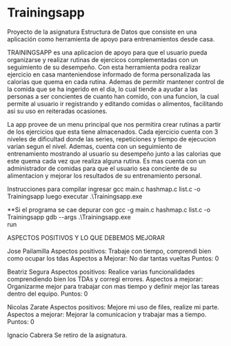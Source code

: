 # Trainingsapp
 Proyecto de la asignatura Estructura de Datos que consiste en una aplicación como herramienta de apoyo para entrenamientos desde casa.

TRAININGSAPP es una aplicacion de apoyo para que el usuario pueda organizarse y realizar rutinas de ejercicos complementadas con un seguimiento de su desempeño.
Con esta herramienta podra realizar ejercicio en casa manteniendose informado de forma personalizada las calorias que quema en cada rutina.
Ademas de permitir mantener control de la comida que se ha ingerido en el dia, lo cual tiende a ayudar a las personas a ser concientes de cuanto han comido, con una funcion, la cual permite al usuario ir registrando y editando comidas o alimentos, facilitando asi su uso en reiteradas ocasiones.

La app provee de un menu principal que nos permitira crear rutinas a partir de los ejercicios que esta tiene almacenados. Cada ejercicio cuenta con 3 niveles de dificultad donde las
series, repeticiones y tiempo de ejecucion varian segun el nivel.
Ademas, cuenta con un seguimiento de entrenamiento mostrando al usuario su desempeño junto a las calorias que este quema cada vez que realiza alguna rutina. Es mas cuenta con un administrador de comidas para que el usuario sea conciente de su alimentacion y mejorar los resultados de su entrenamiento personal.

Instrucciones para compilar
ingresar   gcc main.c hashmap.c list.c -o Trainingsapp luego executar .\Trainingsapp.exe

**Si el programa se cae depurar con   gcc -g main.c hashmap.c list.c -o Trainingsapp
                                      gdb --args .\Trainingsapp.exe    
                                    run

ASPECTOS POSITIVOS Y LO QUE DEBEMOS MEJORAR

Jose Pailamilla
Aspectos positivos: Trabaje con tiempo, comprendi bien como ocupar los tdas
Aspectos a Mejorar: No dar tantas vueltas
Puntos: 0

Beatriz Segura
Aspectos positivos: Realice varias funcionalidades comprendiendo bien los TDAs y corregi errores.
Aspectos a mejorar: Organizarme mejor para trabajar con mas tiempo y definir mejor las tareas dentro del equipo.
Puntos: 0

Nicolas Zarate
Aspectos positivos: Mejore mi uso de files, realize mi parte.
Aspectos a mejorar: Mejorar la comunicacion y trabajar mas a tiempo.
Puntos: 0

Ignacio Cabrera
Se retiro de la asignatura.